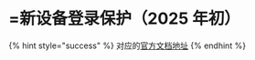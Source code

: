 # =新设备登录保护（2025 年初）

{% hint style="success" %}
对应的[官方文档地址](https://bitwarden.com/help/new-device-verification/)
{% endhint %}

